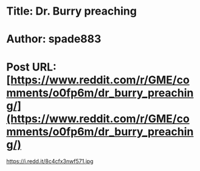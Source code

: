 # Title: Dr. Burry preaching
# Author: spade883
# Post URL: [https://www.reddit.com/r/GME/comments/o0fp6m/dr_burry_preaching/](https://www.reddit.com/r/GME/comments/o0fp6m/dr_burry_preaching/)


https://i.redd.it/8c4cfx3nwf571.jpg
